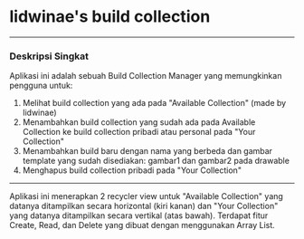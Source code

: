 # lidwinae's build collection

***

### Deskripsi Singkat
Aplikasi ini adalah sebuah Build Collection Manager yang memungkinkan pengguna untuk:
1. Melihat build collection yang ada pada "Available Collection" (made by lidwinae)
2. Menambahkan build collection yang sudah ada pada Available Collection ke build collection pribadi atau personal pada "Your Collection"
3. Menambahkan build baru dengan nama yang berbeda dan gambar template yang sudah disediakan: gambar1 dan gambar2 pada drawable
4. Menghapus build collection pribadi pada "Your Collection"

***

Aplikasi ini menerapkan 2 recycler view untuk "Available Collection" yang datanya ditampilkan secara horizontal (kiri kanan) dan "Your Collection" yang datanya ditampilkan secara vertikal (atas bawah). Terdapat fitur Create, Read, dan Delete yang dibuat dengan menggunakan Array List.
